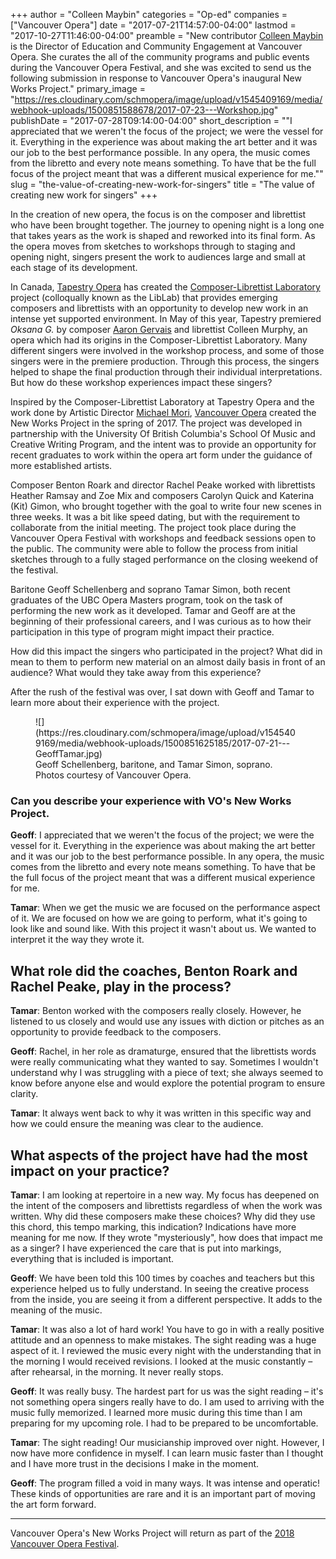 +++
author = "Colleen Maybin"
categories = "Op-ed"
companies = ["Vancouver Opera"]
date = "2017-07-21T14:57:00-04:00"
lastmod = "2017-10-27T11:46:00-04:00"
preamble = "New contributor [Colleen Maybin](/authors/colleen-maybin/) is the Director of Education and Community Engagement at Vancouver Opera. She curates the all of the community programs and public events during the Vancouver Opera Festival, and she was excited to send us the following submission in response to Vancouver Opera's inaugural New Works Project."
primary_image = "https://res.cloudinary.com/schmopera/image/upload/v1545409169/media/webhook-uploads/1500851588678/2017-07-23---Workshop.jpg"
publishDate = "2017-07-28T09:14:00-04:00"
short_description = "&quot;I appreciated that we weren&#039;t the focus of the project; we were the vessel for it. Everything in the experience was about making the art better and it was our job to the best performance possible. In any opera, the music comes from the libretto and every note means something. To have that be the full focus of the project meant that was a different musical experience for me.&quot;"
slug = "the-value-of-creating-new-work-for-singers"
title = "The value of creating new work for singers"
+++

In the creation of new opera, the focus is on the composer and librettist who have been brought together. The journey to opening night is a long one that takes years as the work is shaped and reworked into its final form. As the opera moves from sketches to workshops through to staging and opening night, singers present the work to audiences large and small at each stage of its development.

In Canada, [Tapestry Opera](/scene/companies/tapestry-opera/) has created the [Composer-Librettist Laboratory](https://tapestryopera.com/composer-librettist-laboratory/) project (colloqually known as the LibLab) that provides emerging composers and librettists with an opportunity to develop new work in an intense yet supported environment. In May of this year, Tapestry premiered *Oksana G.* by composer [Aaron Gervais](/talking-with-composers-aaron-gervais/) and librettist Colleen Murphy, an opera which had its origins in the Composer-Librettist Laboratory. Many different singers were involved in the workshop process, and some of those singers were in the premiere production.  Through this process, the singers helped to shape the final production through their individual interpretations. But how do these workshop experiences impact these singers?

Inspired by the Composer-Librettist Laboratory at Tapestry Opera and the work done by Artistic Director [Michael Mori](/scene/people/michael-mori/), [Vancouver Opera](/scene/companies/vancouver-opera/) created the New Works Project in the spring of 2017. The project was developed in partnership with the University Of British Columbia's School Of Music and Creative Writing Program, and the intent was to provide an opportunity for recent graduates to work within the opera art form under the guidance of more established artists. 

Composer Benton Roark and director Rachel Peake worked with librettists Heather Ramsay and Zoe Mix and composers Carolyn Quick and Katerina (Kit) Gimon, who brought together with the goal to write four new scenes in three weeks. It was a bit like speed dating, but with the requirement to collaborate from the initial meeting. The project took place during the Vancouver Opera Festival with workshops and feedback sessions open to the public. The community were able to follow the process from initial sketches through to a fully staged performance on the closing weekend of the festival.

Baritone Geoff Schellenberg and soprano Tamar Simon, both recent graduates of the UBC Opera Masters program, took on the task of performing the new work as it developed. Tamar and Geoff are at the beginning of their professional careers, and I was curious as to how their participation in this type of program might impact their practice.

How did this impact the singers who participated in the project? What did in mean to them to perform new material on an almost daily basis in front of an audience?  What would
they take away from this experience? 

After the rush of the festival was over, I sat down with Geoff and Tamar to learn more about their experience with the project.

<figure data-type="image">
![](https://res.cloudinary.com/schmopera/image/upload/v1545409169/media/webhook-uploads/1500851625185/2017-07-21---GeoffTamar.jpg)
<figcaption>Geoff Schellenberg, baritone, and Tamar Simon, soprano. Photos courtesy of Vancouver Opera.</figcaption>
</figure>

### Can you describe your experience with VO's New Works Project.

**Geoff**: I appreciated that we weren't the focus of the project; we were the vessel for it. Everything in the experience was about making the art better and it was our job to the best performance possible. In any opera, the music comes from the libretto and every note means something. To have that be the full focus of the project meant that was a different musical experience for me.

**Tamar**: When we get the music we are focused on the performance aspect of it. We are focused on how we are going to perform, what it's going to look like and sound like. With this project it wasn't about us. We wanted to interpret it the way they wrote it.

## What role did the coaches, Benton Roark and Rachel Peake, play in the process?

**Tamar**: Benton worked with the composers really closely. However, he listened to us closely and would use any issues with diction or pitches as an opportunity to provide feedback to the composers.

**Geoff**: Rachel, in her role as dramaturge, ensured that the librettists words were really communicating what they wanted to say. Sometimes I wouldn't understand why I was struggling with a piece of text; she always seemed to know before anyone else and would explore the potential program to ensure clarity.

**Tamar**: It always went back to why it was written in this specific way and how we could ensure the meaning was clear to the audience.

## What aspects of the project have had the most impact on your practice?

**Tamar**: I am looking at repertoire in a new way. My focus has deepened on the intent of the composers and librettists regardless of when the work was written. Why did these composers make these choices? Why did they use this chord, this tempo marking, this indication? Indications have more meaning for me now. If they wrote "mysteriously", how does that impact me as a singer? I have experienced the care that is put into markings, everything that is included is important.

**Geoff**: We have been told this 100 times by coaches and teachers but this experience helped us to fully understand. In seeing the creative process from the inside, you are seeing it from a different perspective. It adds to the meaning of the music.

**Tamar**: It was also a lot of hard work! You have to go in with a really positive attitude and an openness to make mistakes. The sight reading was a huge aspect of it. I reviewed the music every night with the understanding that in the morning I would received revisions. I looked at the music constantly – after rehearsal, in the morning. It never really stops.

**Geoff**: It was really busy. The hardest part for us was the sight reading – it's not something opera singers really have to do. I am used to arriving with the music fully memorized. I learned more music during this time than I am preparing for my upcoming role. I had to be prepared to be uncomfortable.

**Tamar**: The sight reading! Our musicianship improved over night. However, I now have more confidence in myself. I can learn music faster than I thought and I have more trust in the decisions I make in the moment.

**Geoff**: The program filled a void in many ways. It was intense and operatic! These kinds of opportunities are rare and it is an important part of moving the art form forward.
***
Vancouver Opera's New Works Project will return as part of the [2018 Vancouver Opera Festival](http://www.vancouveropera.ca/2017-2018-Season-and-Festival).
